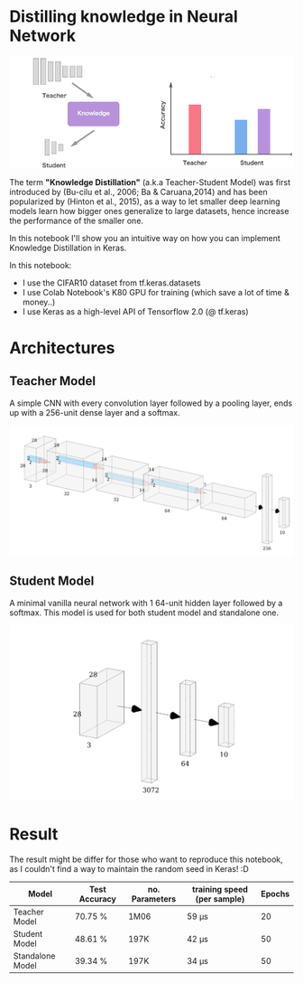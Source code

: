 # Distilling knowledge in Neural Network

![img](img/knowledge-distillation.png)

The term **"Knowledge Distillation"** (a.k.a Teacher-Student Model) was first introduced by (Bu-cilu et al., 2006; Ba & Caruana,2014) and has been popularized by (Hinton et al., 2015), as a way to let smaller deep learning models learn how bigger ones generalize to large datasets, hence increase the performance of the smaller one.

In this notebook I'll show you an intuitive way on how you can implement Knowledge Distillation in Keras. 

In this notebook:

- I use the CIFAR10 dataset from tf.keras.datasets
- I use Colab Notebook's K80 GPU for training (which save a lot of time & money..)
- I use Keras as a high-level API of Tensorflow 2.0 (@ tf.keras)
# Architectures

## Teacher Model

A simple CNN with every convolution layer followed by a pooling layer, ends up with a 256-unit dense layer and a softmax.

![img](/img/teacher-model.png)



## Student Model

A minimal vanilla neural network with 1 64-unit hidden layer followed by a softmax. This model is used for both student model and standalone one.

![img](/img/student-model.png)

# Result
The result might be differ for those who want to reproduce this notebook, as I couldn't find a way to maintain the random seed in Keras! :D 

| Model            | Test Accuracy | no. Parameters | training speed (per sample) | Epochs |
| ---------------- | ------------- | -------------- | --------------------------- | ------ |
| Teacher Model    | 70.75 %       | 1M06           | 59 μs                       | 20     |
| Student Model    | 48.61 %       | 197K           | 42 μs                       | 50     |
| Standalone Model | 39.34 %       | 197K           | 34 μs                       | 50     |

